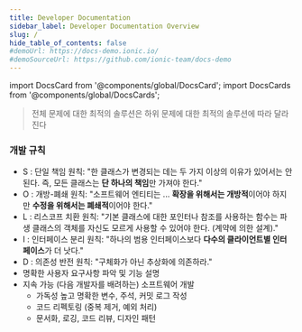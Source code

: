 ```yaml
---
title: Developer Documentation
sidebar_label: Developer Documentation Overview
slug: /
hide_table_of_contents: false
#demoUrl: https://docs-demo.ionic.io/
#demoSourceUrl: https://github.com/ionic-team/docs-demo
---
```


import DocsCard from '@components/global/DocsCard';
import DocsCards from '@components/global/DocsCards';

<head>
  <title>Developer Documentation</title>
  <meta
    name="description"
    content="Developer Documentation"
  />
   
  <link rel="canonical" href="https://velog.io/@csk917work" />
  <link rel="alternate" href="https://velog.io/@csk917work" hreflang="x-default" />
  <link rel="alternate" href="https://velog.io/@csk917work" hreflang="en" />
  <meta property="og:url" content="https://velog.io/@csk917work" /> 

</head>



> 전체 문제에 대한 최적의 솔루션은 하위 문제에 대한 최적의 솔루션에 따라 달라진다



### 개발 규칙
- S : 단일 책임 원칙: "한 클래스가 변경되는 데는 두 가지 이상의 이유가 있어서는 안 된다. 즉, 모든 클래스는 **단 하나의 책임**만 가져야 한다."
- O : 개방-폐쇄 원칙: "소프트웨어 엔티티는 ... **확장을 위해서는 개방적**이어야 하지만 **수정을 위해서는 폐쇄적**이어야 한다."
- L : 리스코프 치환 원칙: "기본 클래스에 대한 포인터나 참조를 사용하는 함수는 파생 클래스의 객체를 자신도 모르게 사용할 수 있어야 한다. (계약에 의한 설계)."
- I : 인터페이스 분리 원칙: "하나의 범용 인터페이스보다 **다수의 클라이언트별 인터페이스**가 더 낫다."
- D : 의존성 반전 원칙: "구체화가 아닌 추상화에 의존하라."
- 명확한 사용자 요구사항 파악 및 기능 설명
- 지속 가능 (다음 개발자를 배려하는) 소프트웨어 개발
  - 가독성 높고 명확한 변수, 주석, 커밋 로그 작성
  - 코드 리펙토링 (중복 제거, 예외 처리)
  - 문서화, 로깅, 코드 리뷰, 디자인 패턴

<!--
Ionic is an open source UI toolkit for building performant, high-quality mobile apps using web technologies — HTML, CSS, and JavaScript — with integrations for popular frameworks like [Angular](angular/overview.md), [React](react.md), and [Vue](vue/overview.md).

Get started building by [installing Ionic](intro/cli.md) or following our [First App Tutorial](intro/next.md#build-your-first-app) to learn the main concepts.
-->

<intro-end />


<!--
<DocsCards>
  <DocsCard header="Installation Guide" href="/intro/cli" icon="/icons/guide-installation-icon.svg" hoverIcon="/icons/guide-installation-icon-hover.svg">
    <p>Step-by-step guides to setting up your system and installing the framework.</p>
  </DocsCard>

<DocsCard
  header="UI Components"
  href="/components"
  icon="/icons/guide-components-icon.svg"
  hoverIcon="/icons/guide-components-icon-hover.svg"
>
  <p>Dive into Ionic beautifully designed UI component library.</p>
</DocsCard>

<DocsCard
  header="Native Functionality"
  href="/native"
  icon="/icons/guide-native-icon.svg"
  hoverIcon="/icons/guide-native-icon-hover.svg"
>
  <p>Integrate native device plugins, like Bluetooth, Maps, HealthKit, and more.</p>
</DocsCard>

  <DocsCard header="Theming" href="/theming/basics" icon="/icons/guide-theming-icon.svg" hoverIcon="/icons/guide-theming-icon-hover.svg">
    <p>Learn to easily customize and modify your Ionic app's visual design to fit your brand.</p>
  </DocsCard>
</DocsCards>
-->

<!--
## Overview

Ionic focuses on the frontend UX and UI interaction of an app — UI controls, interactions, gestures, animations. It's easy to learn, and integrates with other libraries or frameworks, such as [Angular](angular/overview.md), [React](react.md), or [Vue](vue/overview.md). Alternatively, it can be used standalone without any frontend framework using a simple [script include](intro/cdn.md). If you’d like to learn more about Ionic before diving in, we <a href="https://youtu.be/p3AN3igqiRc" target="_blank">created a video</a> to walk you through the basics.
-->
